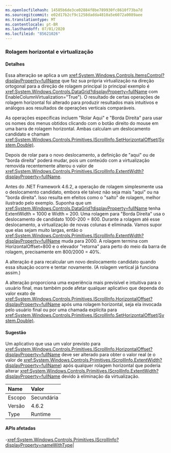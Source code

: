 ```yaml
---
ms.openlocfilehash: 14585b6de3ce02884f8be789930fc8610f73ba7d
ms.sourcegitcommit: e02d17b2cf9c1258dadda4810a5e6072a0089aee
ms.translationtype: MT
ms.contentlocale: pt-BR
ms.lasthandoff: 07/01/2020
ms.locfileid: "85621026"
---
```

### <a name="horizontal-scrolling-and-virtualization"></a>Rolagem horizontal e virtualização

#### <a name="details"></a>Detalhes

Essa alteração se aplica a um <xref:System.Windows.Controls.ItemsControl?displayProperty=fullName> que faz sua própria virtualização na direção ortogonal para a direção de rolagem principal (o principal exemplo é <xref:System.Windows.Controls.DataGrid?displayProperty=fullName> com EnableColumnVirtualization=&quot;True&quot;).  O resultado de certas operações de rolagem horizontal foi alterado para produzir resultados mais intuitivos e análogos aos resultados de operações verticais comparáveis.<p/>As operações específicas incluem &quot;Rolar Aqui&quot; e &quot;Borda Direita&quot; para usar os nomes dos menus obtidos clicando com o botão direito do mouse em uma barra de rolagem horizontal.  Ambas calculam um deslocamento candidato e chamam <xref:System.Windows.Controls.Primitives.IScrollInfo.SetHorizontalOffset(System.Double)>.<p/>Depois de rolar para o novo deslocamento, a definição de &quot;aqui&quot; ou de &quot;borda direita&quot; poderá mudar, pois um conteúdo com a virtualização removida recentemente alterou o valor de <xref:System.Windows.Controls.Primitives.IScrollInfo.ExtentWidth?displayProperty=fullName>.<p/>Antes do .NET Framework 4.6.2, a operação de rolagem simplesmente usa o deslocamento candidato, embora ele talvez não seja mais &quot;aqui&quot; ou na &quot;borda direita&quot;.  Isso resulta em efeitos como o &quot;salto&quot; de rolagem, melhor ilustrado pelo exemplo. Suponha que um <xref:System.Windows.Controls.DataGrid?displayProperty=fullName> tenha ExtentWidth = 1000 e Width = 200.  Uma rolagem para &quot;Borda Direita&quot; usa o deslocamento de candidato 1000-200 = 800.  Durante a rolagem até esse deslocamento, a virtualização de novas colunas é eliminada. Vamos supor que elas sejam muito largas, então o <xref:System.Windows.Controls.Primitives.IScrollInfo.ExtentWidth?displayProperty=fullName> muda para 2000.  A rolagem termina com HorizontalOffset=800 e o elevador &quot;retorna&quot; para perto do meio da barra de rolagem, precisamente em 800/2000 = 40%.<p/>A alteração é para recalcular um novo deslocamento candidato quando essa situação ocorre e tentar novamente. (A rolagem vertical já funciona assim.) <p/>A alteração proporciona uma experiência mais previsível e intuitiva para o usuário final, mas também pode afetar qualquer aplicativo que dependa do valor exato de <xref:System.Windows.Controls.Primitives.IScrollInfo.HorizontalOffset?displayProperty=fullName> após uma rolagem horizontal, seja ela invocada pelo usuário final ou por uma chamada explícita para <xref:System.Windows.Controls.Primitives.IScrollInfo.SetHorizontalOffset(System.Double)>.

#### <a name="suggestion"></a>Sugestão

Um aplicativo que usa um valor previsto para <xref:System.Windows.Controls.Primitives.IScrollInfo.HorizontalOffset?displayProperty=fullName> deve ser alterado para obter o valor real (e o valor de <xref:System.Windows.Controls.Primitives.IScrollInfo.ExtentWidth?displayProperty=fullName>) após qualquer rolagem horizontal que poderia alterar <xref:System.Windows.Controls.Primitives.IScrollInfo.ExtentWidth?displayProperty=fullName> devido à eliminação da virtualização.

| Name    | Valor       |
|:--------|:------------|
| Escopo   |Secundária|
|Versão|4.6.2|
|Type|Runtime

#### <a name="affected-apis"></a>APIs afetadas

-<xref:System.Windows.Controls.Primitives.IScrollInfo?displayProperty=nameWithType></li></ul>|
